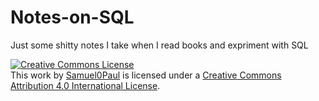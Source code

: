 # Notes-on-SQL

Just some shitty notes I take when I read books and expriment with SQL

<a rel="license" href="http://creativecommons.org/licenses/by/4.0/"><img alt="Creative Commons License" style="border-width:0" src="https://i.creativecommons.org/l/by/4.0/88x31.png" /></a><br />This work by <a xmlns:cc="http://creativecommons.org/ns#" href="mailto:paulsamuelvishesh" property="cc:attributionName" rel="cc:attributionURL">Samuel0Paul</a> is licensed under a <a rel="license" href="http://creativecommons.org/licenses/by/4.0/">Creative Commons Attribution 4.0 International License</a>.
